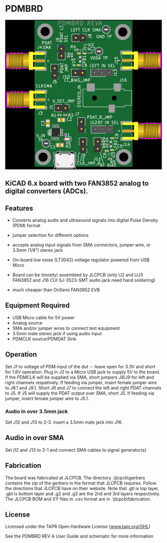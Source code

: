 # PDMBRD 

![pdmbrd top](/images/board_top.png)


## KiCAD 6.x board with two FAN3852 analog to digital converters (ADCs).  

## Features

* Converts analog audio and ultrasound signals into digital Pulse Density (PDM) format
* jumper selection for different options
* accepts analog input signals from SMA connectors, jumper wire, or 3.5mm (1/8") stereo jack
* On-board low noise (LT3042) voltage regulator powered from USB Micro 

* Board can be (mostly) assembled by JLCPCB (only U2 and UJ3 FAN3852 and J16 CUI SJ-3523-SMT audio jack need hand soldering)
* much cheaper than OnSemi FAN3852 EVB 

## Equipment Required

* USB Micro cable for 5V power
* Analog source
* SMA and/or jumper wires to connect test equipment
* 3.5mm male stereo jack if using audio input
* PDMCLK source/PDMDAT Sink


## Operation

Set J1 to voltage of PDM input of the dut -- leave open for 3.3V and short for 1.8V operation.
Plug in J2 to a Micro USB jack to supply 5V to the board.
If the PDMCLK will be supplied via SMA, short jumpers J8/J9 for left and right channels respetively.  If feeding via jumper, insert female jumper wire to J8.1 and J9.1.
Short J6 and J7 to connect the left and right PDAT channels to J5.  If J5 will supply the PDAT output over SMA, short J5. If feeding via jumper, insert female jumper wire to J5.1.

### Audio in over 3.5mm jack
Set J12 and J13 to 2-3.
insert a 3.5mm male jack into J16.  

## Audio in over SMA
Set j12 and J13 to 2-1 and connect SMA cables to signal generator(s)

## Fabrication

The board was fabricated at JLCPCB.  The directory .\jlcpcb\gerbers contains the zip of the gerbers in the format that JLCPCB requires.  Follow the directions that JLCPCB have on their website.  Note that .gtl is top layer, .gbl is bottom layer and .g2 and .g3 are the 2nd and 3rd layers respectively.  The JLCPCB BOM and XY files in .csv format are in .\jlcpcb\fabrication.

## License

Licensed under the TAPR Open Hardware License (www.tapr.org/OHL)

See the PDMBRD REV A User Guide and schematic for more information
